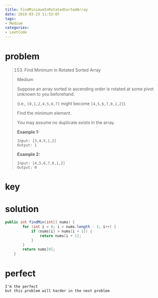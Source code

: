 ```yaml
---
title: FindMinimumInRotatedSortedArray
date: 2019-03-23 11:53:07
tags:
- Medium
categories:
- LeetCode
---
```

# problem

>153. Find Minimum in Rotated Sorted Array
>
>Medium
>
>Suppose an array sorted in ascending order is rotated at some pivot unknown to you beforehand.
>
>(i.e.,  `[0,1,2,4,5,6,7]` might become  `[4,5,6,7,0,1,2]`).
>
>Find the minimum element.
>
>You may assume no duplicate exists in the array.
>
>**Example 1:**
>
>```
>Input: [3,4,5,1,2] 
>Output: 1
>```
>
>**Example 2:**
>
>```
>Input: [4,5,6,7,0,1,2]
>Output: 0
>```

# key

# solution

```java
public int findMin(int[] nums) {
		for (int i = 0; i < nums.length - 1; i++) {
			if (nums[i] > nums[i + 1]) {
				return nums[i + 1];
			}
		}
		return nums[0];
	}
```

# perfect

```
I'm the perfect
but this problem will harder in the next problem
```

